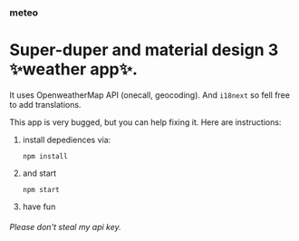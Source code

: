 ### meteo
# Super-duper and material design 3 ✨weather app✨.

It uses OpenweatherMap API (onecall, geocoding). And `i18next` so fell free to add translations.

This app is very bugged, but you can help fixing it.
Here are instructions:

1. install depediences via:

    ```
    npm install
    ```
2. and start

    ```
    npm start
    ```
3. have fun

###### Please don't steal my api key.
